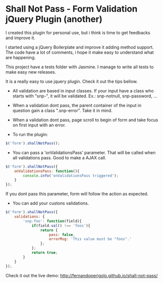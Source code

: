 Shall Not Pass - Form Validation jQuery Plugin (another)
============================================

I created this plugin for personal use, but i think is time to get feedbacks and improve it.

I started using a jQuery Boilerplate and improve it adding method support. The code have a lot of comments, i hope it make easy to understand what are happening.

This project have a tests folder with Jasmine. I manage to write all tests to make easy new releases.

It is a really easy to use jquery plugin. Check it out the tips bellow.

- All validation are based in input classes. If your input have a class who starts with "snp-", it will be validated. Ex.: snp-notnull, snp-password, ...

- When a validation dont pass, the parent container of the input in question gain a class ".snp-error". Take it in mind.

- When a validation dont pass, page scroll to begin of form and take focus on first input with an error.

- To run the plugin:
```javascript
$('form').shallNotPass();
```

- You can pass a 'onValidationsPass' parameter. That will be called when all validations pass. Good to make a AJAX call.
```javascript
$('form').shallNotPass({
    onValidationsPass: function(){
        console.info('onValidationsPass triggered');
    }
});
```
If you dont pass this parameter, form will follow the action as expected.

- You can add your custons validations.
```javascript
$('form').shallNotPass({
    validations: {
        'snp-foo': function(field){
            if(field.val() !== 'foos'){
                return {
                    pass: false,
                    errorMsg: 'This value must be "foos".'
                };
            };
            return true;
        }
    }
});
```

Check it out the live demo: http://fernandoperigolo.github.io/shall-not-pass/